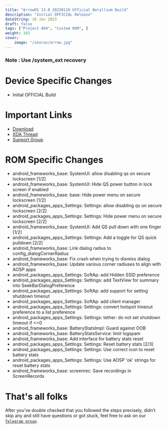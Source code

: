 ```yaml
---
title: "ArrowOS 13.0 20230118 Official Beryllium Build"
description: "Initial OFFICIAL Release"
dateString: 18 Jan 2023
draft: false
tags: ["Project 404", "Custom ROM", ]
weight: 103
cover:
    image: "/sourav/arrow.jpg"
---
```


### **Note** : Use /system_ext recovery

# Device Specific Changes

- Initial OFFICIAL Build


# Important Links

- [Download](http://arrowos.net/download)
- [XDA Thread](https://forum.xda-developers.com/t/rom-13-official-arrowos-beryllium-aosp.4543013/#post-88029721)
- [Support Group](https://t.me/resist15_support)

# ROM Specific Changes

- android_frameworks_base: SystemUI: allow disabling qs on secure lockscreen [1/2]
- android_frameworks_base: SystemUI: Hide QS power button in lock screen if enabled
- android_frameworks_base: base: Hide power menu on secure lockscreen [1/2]
- android_packages_apps_Settings: Settings: allow disabling qs on secure lockscreen [2/2]
- android_packages_apps_Settings: Settings: Hide power menu on secure lockscreen [2/2]
- android_frameworks_base: SystemUI: Add QS pull down with one finger [1/2]
- android_packages_apps_Settings: Settings: Add a toggle for QS quick pulldown [2/2]
- android_frameworks_base: Link dialog radius to config_dialogCornerRadius
- android_frameworks_base: Fix crash when trying to dismiss dialog
- android_frameworks_base: Update various corner radiuses to align with AOSP apps
- android_packages_apps_Settings: SoftAp: add Hidden SSID preference
- android_packages_apps_Settings: Settings: add TextView for summary into SeekBarDialogPreference
- android_packages_apps_Settings: SoftAp: add support for setting shutdown timeout
- android_packages_apps_Settings: SoftAp: add client manager
- android_packages_apps_Settings: Settings: convert hotspot timeout preference to a list preference
- android_packages_apps_Settings: Settings: tether: do not set shutdown timeout if <=0
- android_frameworks_base: BatteryStatsImpl: Guard against OOB
- android_frameworks_base: BatteryStatsService: limit logspam
- android_frameworks_base: Add interface for battery stats reset
- android_packages_apps_Settings: Settings: Reset battery stats [2/3]
- android_packages_apps_Settings: Settings: Use correct icon to reset battery stats
- android_packages_apps_Settings: Settings: Use AOSP 'ok' strings for reset battery stats
- android_frameworks_base: screenrec: Save recordings in ScreenRecords

# That's all folks
After you’ve double checked that you followed the steps precisely, didn’t skip any and still have questions or got stuck, feel free to ask on our [`Telegram group`](https://t.me/resist15_support).
